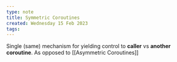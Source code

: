 ```yaml
---
type: note
title: Symmetric Coroutines
created: Wednesday 15 Feb 2023
tags: 
---
```

Single (same) mechanism for yielding control to **caller** vs **another coroutine**. As opposed to [[Asymmetric Coroutines]]